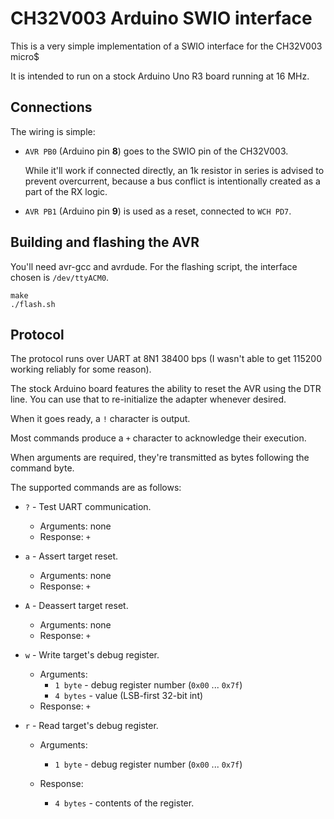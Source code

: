 CH32V003 Arduino SWIO interface
===============================

This is a very simple implementation of a SWIO interface for the CH32V003 micro$

It is intended to run on a stock Arduino Uno R3 board running at 16 MHz.


Connections
-----------

The wiring is simple:

*   `AVR PB0` (Arduino pin __8__) goes to the SWIO pin of the CH32V003.

    While it'll work if connected directly, an 1k resistor in series is advised
    to prevent overcurrent, because a bus conflict is intentionally created as a
    part of the RX logic.

*   `AVR PB1` (Arduino pin __9__) is used as a reset, connected to `WCH PD7`.

Building and flashing the AVR
-----------------------------
You'll need avr-gcc and avrdude.
For the flashing script, the interface chosen is `/dev/ttyACM0`.

```
make
./flash.sh
````

Protocol
--------
The protocol runs over UART at 8N1 38400 bps (I wasn't able to get 115200
    working reliably for some reason).
    
The stock Arduino board features the ability to reset the AVR using the DTR
    line. You can use that to re-initialize the adapter whenever desired.

When it goes ready, a `!` character is output.

Most commands produce a `+` character to acknowledge their execution.

When arguments are required, they're transmitted as bytes following the command
    byte.

The supported commands are as follows:

* `?` - Test UART communication.
    * Arguments: none
    * Response: `+`

* `a` - Assert target reset.
    * Arguments: none
    * Response: `+`

* `A` - Deassert target reset.
    * Arguments: none
    * Response: `+`

* `w` - Write target's debug register.
    * Arguments:
        * `1 byte` - debug register number (`0x00` ... `0x7f`)
        * `4 bytes` - value (LSB-first 32-bit int)
    * Response: `+`

* `r` - Read target's debug register.
    * Arguments:
        * `1 byte` - debug register number (`0x00` ... `0x7f`)

    * Response:
        * `4 bytes` - contents of the register.


